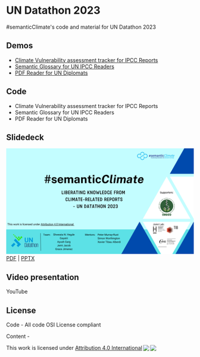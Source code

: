 # UN Datathon 2023

 #semanticClimate's code and material for UN Datathon 2023

## Demos 

  - [Climate Vulnerability assessment tracker for IPCC Reports](https://github.com/semanticClimate/un-datathon-2023/blob/main/climate_vulnerablity_assessement_tracker.ipynb)
  - [Semantic Glossary for UN IPCC Readers](https://vivliostyle.vercel.app/#src=https://raw.githubusercontent.com/semanticClimate/glossary-demo/main/html/index.html)
  - [PDF Reader for UN Diplomats](https://github.com/petermr/pyamihtml)

## Code

  - Climate Vulnerability assessment tracker for IPCC Reports
  - Semantic Glossary for UN IPCC Readers
  - PDF Reader for UN Diplomats

## Slidedeck


![Alt text](slides/semanticClimate-undatathon23.jpg "semanticClimate Un Datathon slide deck")
[PDF](slides/semanticClimate-undatathon23.pdf) | [PPTX](slides/semanticClimate-undatathon23.pptx)

## Video presentation

YouTube

## License

Code - All code OSI License compliant

Content - <p xmlns:cc="http://creativecommons.org/ns#" >This work is licensed under <a href="http://creativecommons.org/licenses/by/4.0/?ref=chooser-v1" target="_blank" rel="license noopener noreferrer" style="display:inline-block;">Attribution 4.0 International<img style="height:22px!important;margin-left:3px;vertical-align:text-bottom;" src="https://mirrors.creativecommons.org/presskit/icons/cc.svg?ref=chooser-v1"><img style="height:22px!important;margin-left:3px;vertical-align:text-bottom;" src="https://mirrors.creativecommons.org/presskit/icons/by.svg?ref=chooser-v1"></a></p>

